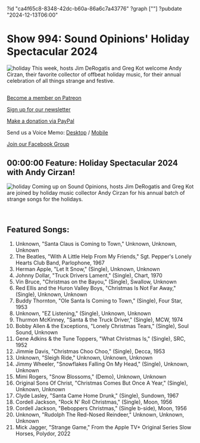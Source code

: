 ?id "ca4f65c8-8348-42dc-b60a-86a6c7a43776"
?graph [""]
?pubdate "2024-12-13T06:00"
# Show 994: Sound Opinions' Holiday Spectacular 2024
![holiday](https://static.soundopinions.org/images/2024/2024-holiday-spectacular.png)
This week, hosts Jim DeRogatis and Greg Kot welcome Andy Cirzan, their favorite collector of offbeat holiday music, for their annual celebration of all things strange and festive.



## 

[Become a member on Patreon](https://bit.ly/3slWZvc)

[Sign up for our newsletter](https://bit.ly/3eEvRnG)

[Make a donation via PayPal](https://bit.ly/3dmt9lU)

Send us a Voice Memo: [Desktop](http://bit.ly/2RyD5Ah) / [Mobile](http://sayhi.chat/soundops)

[Join our Facebook Group](https://bit.ly/3sivr9T)



## 00:00:00 Feature: Holiday Spectacular 2024 with Andy Cirzan!
![holiday](https://static.soundopinions.org/images/2024/2024-holiday-spectacular.png)
Coming up on Sound Opinions, hosts Jim DeRogatis and Greg Kot are joined by holiday music collector Andy Cirzan for his annual batch of strange songs for the holidays.

 



## Featured Songs:

1. Unknown, "Santa Claus is Coming to Town," Unknown, Unknown, Unknown
2. The Beatles, "With A Little Help From My Friends," Sgt. Pepper's Lonely Hearts Club Band, Parlophone, 1967
3. Herman Apple, "Let It Snow," (Single), Unknown, Unknown
4. Johnny Dollar, "Truck Drivers Lament," (Single), Chart, 1970
5. Vin Bruce, "Christmas on the Bayou," (Single), Swallow, Unknown
6. Red Ellis and the Huron Valley Boys, "Christmas Is Not Far Away," (Single), Unknown, Unknown
7. Buddy Thornton, "Ole Santa Is Coming to Town," (Single), Four Star, 1953
8. Unknown, "EZ Listening," (Single), Unknown, Unknown
9. Thurmon McKinney, "Santa & the Truck Driver," (Single), MCW, 1974
10. Bobby Allen & the Exceptions, "Lonely Christmas Tears," (Single), Soul Sound, Unknown
11. Gene Adkins & the Tune Toppers, "What Christmas Is," (Single), SRC, 1952
12. Jimmie Davis, "Christmas Choo Choo," (Single), Decca, 1953
13. Unknown, "Sleigh Ride," Unknown, Unknown, Unknown
14. Jimmy Wheeler, "Snowflakes Falling On My Head," (Single), Unknown, Unknown
15. Mimi Rogers, "Snow Blossoms," (Demo), Unknown, Unknown
16. Original Sons Of Christ, "Christmas Comes But Once A Year," (Single), Unknown, Unknown
17. Clyde Lasley, "Santa Came Home Drunk," (Single), Sundown, 1967
18. Cordell Jackson, "Rock N' Roll Christmas," (Single), Moon, 1956
19. Cordell Jackson, "Beboppers Christmas," (Single b-side), Moon, 1956
20. Unknown, "Rudolph The Red-Nosed Reindeer," Unknown, Unknown, Unknown
21. Mick Jagger, "Strange Game," From the Apple TV+ Original Series Slow Horses, Polydor, 2022